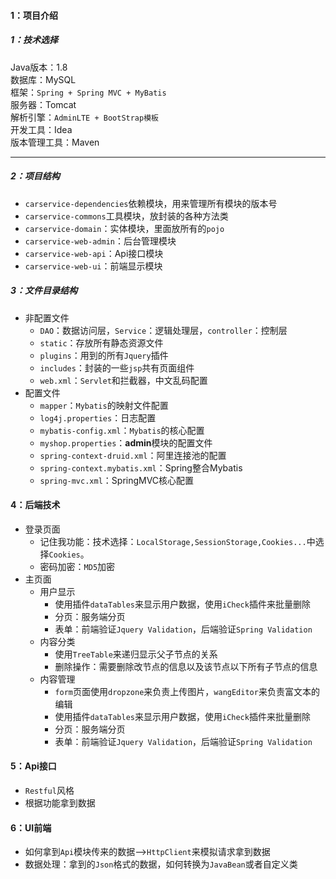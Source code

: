 
#### 1：项目介绍

##### 1：技术选择

Java版本：1.8<br>
数据库：MySQL<br>
框架：`Spring + Spring MVC + MyBatis`<br>
服务器：Tomcat<br>
解析引擎：`AdminLTE + BootStrap模板`<br>
开发工具：Idea <br>
版本管理工具：Maven<br>

------

##### 2：项目结构

- `carservice-dependencies`依赖模块，用来管理所有模块的版本号
- `carservice-commons`工具模块，放封装的各种方法类
- `carservice-domain`：实体模块，里面放所有的`pojo`
- `carservice-web-admin`：后台管理模块
- `carservice-web-api`：Api接口模块
- `carservice-web-ui`：前端显示模块

##### 3：文件目录结构

- 非配置文件
  - `DAO`：数据访问层，`Service`：逻辑处理层，`controller`：控制层
  - `static`：存放所有静态资源文件
  - `plugins`：用到的所有`Jquery`插件
  - `includes`：封装的一些`jsp`共有页面组件
  - `web.xml`：`Servlet`和拦截器，中文乱码配置
- 配置文件
  - `mapper`：`Mybatis`的映射文件配置
  - `log4j.properties`：日志配置
  - `mybatis-config.xml`：`Mybatis`的核心配置
  - `myshop.properties`：**admin**模块的配置文件
  - `spring-context-druid.xml`：阿里连接池的配置
  - `spring-context.mybatis.xml`：Spring整合Mybatis
  - `spring-mvc.xml`：SpringMVC核心配置

#### 4：后端技术

- 登录页面
  - 记住我功能：技术选择：`LocalStorage,SessionStorage,Cookies...`中选择`Cookies`。
  - 密码加密：`MD5`加密
- 主页面
  - 用户显示
    - 使用插件`dataTables`来显示用户数据，使用`iCheck`插件来批量删除
    - 分页：服务端分页
    - 表单：前端验证`Jquery Validation`，后端验证`Spring Validation`
  - 内容分类
    - 使用`TreeTable`来递归显示父子节点的关系
    - 删除操作：需要删除改节点的信息以及该节点以下所有子节点的信息
  - 内容管理
    - `form`页面使用`dropzone`来负责上传图片，`wangEditor`来负责富文本的编辑
    - 使用插件`dataTables`来显示用户数据，使用`iCheck`插件来批量删除
    - 分页：服务端分页
    - 表单：前端验证`Jquery Validation`，后端验证`Spring Validation`

#### 5：Api接口

- `Restful`风格
- 根据功能拿到数据

#### 6：UI前端

- 如何拿到`Api`模块传来的数据-->`HttpClient`来模拟请求拿到数据
- 数据处理：拿到的`Json`格式的数据，如何转换为`JavaBean`或者自定义类

